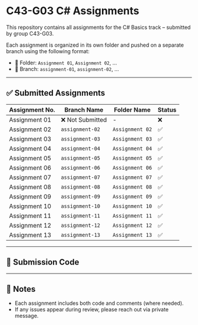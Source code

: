 # C43-G03 C# Assignments

This repository contains all assignments for the C# Basics track – submitted by group C43-G03.

Each assignment is organized in its own folder and pushed on a separate branch using the following format:

- 📁 Folder: `Assignment 01`, `Assignment 02`, ...
- 🌿 Branch: `assignment-01`, `assignment-02`, ...

---

## ✅ Submitted Assignments

| Assignment No. | Branch Name       | Folder Name      | Status |
|----------------|-------------------|------------------|--------|
| Assignment 01  | ❌ Not Submitted   | -                | ❌     |
| Assignment 02  | `assignment-02`   | `Assignment 02`  | ✅     |
| Assignment 03  | `assignment-03`   | `Assignment 03`  | ✅     |
| Assignment 04  | `assignment-04`   | `Assignment 04`  | ✅     |
| Assignment 05  | `assignment-05`   | `Assignment 05`  | ✅     |
| Assignment 06  | `assignment-06`   | `Assignment 06`  | ✅     |
| Assignment 07  | `assignment-07`   | `Assignment 07`  | ✅     |
| Assignment 08  | `assignment-08`   | `Assignment 08`  | ✅     |
| Assignment 09  | `assignment-09`   | `Assignment 09`  | ✅     |
| Assignment 10  | `assignment-10`   | `Assignment 10`  | ✅     |
| Assignment 11  | `assignment-11`   | `Assignment 11`  | ✅     |
| Assignment 12  | `assignment-12`   | `Assignment 12`  | ✅     |
| Assignment 13  | `assignment-13`   | `Assignment 13`  | ✅     |

---

## 📝 Submission Code

---

## 💬 Notes

- Each assignment includes both code and comments (where needed).
- If any issues appear during review, please reach out via private message.


